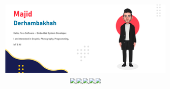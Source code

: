 ![MAJID DERHAMBAKHSH](https://github.com/Majid-Derhambakhsh/Majid-Derhambakhsh/blob/master/Majid-Derhambakhsh.png)

<p align="center">
    <a href="https://twitter.com/M_Derhambakhsh">
      <img src="https://img.shields.io/badge/Twitter%20%E2%86%92-gray.svg?colorA=1E88E5&colorB=1E88E5&style=for-the-badge"/>
    </a>
    <a href="https://www.instagram.com/majid.derhambakhsh">
      <img src="https://img.shields.io/badge/Instagram%20%E2%86%92-gray.svg?colorA=D81B60&colorB=D81B60&style=for-the-badge"/>
    </a>
    <a href="https://github.com/Majid-Derhambakhsh">
      <img src="https://img.shields.io/badge/Facebook%20%E2%86%92-gray.svg?colorA=1565C0&colorB=1565C0&style=for-the-badge"/>
    </a>
    <a href="https://www.linkedin.com/in/majid-derhambakhsh">
      <img src="https://img.shields.io/badge/LinkedIn%20%E2%86%92-gray.svg?colorA=0D47A1&colorB=0D47A1&style=for-the-badge"/>
    </a>
    <a href="https://github.com/Majid-Derhambakhsh">
      <img src="https://img.shields.io/badge/CV%20%E2%86%92-gray.svg?colorA=0097A7&colorB=0097A7&style=for-the-badge"/>
    </a>
</p>
